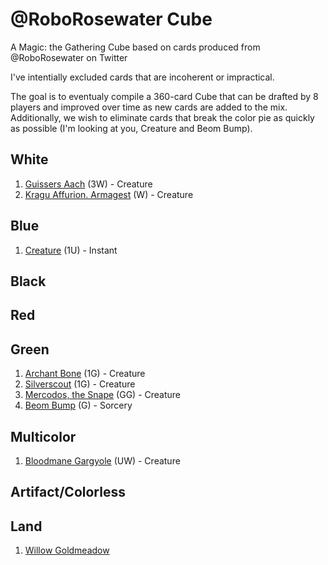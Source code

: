 # @RoboRosewater Cube
A Magic: the Gathering Cube based on cards produced from @RoboRosewater on Twitter

I've intentially excluded cards that are incoherent or impractical.

The goal is to eventualy compile a 360-card Cube that can be drafted by 8 players and improved over time as new cards are added to the mix. Additionally, we wish to eliminate cards that break the color pie as quickly as possible (I'm looking at you, Creature and Beom Bump).

## White
1. [Guissers Aach](https://twitter.com/roborosewater/status/649664316992561152) (3W) - Creature
2. [Kragu Affurion. Armagest](https://twitter.com/roborosewater/status/648577207787515904) (W) - Creature

## Blue
1. [Creature](https://twitter.com/roborosewater/status/648931807040303104) (1U) - Instant

## Black

## Red

## Green
1. [Archant Bone](https://twitter.com/roborosewater/status/651113724405657600) (1G) - Creature
2. [Silverscout](https://twitter.com/roborosewater/status/647483415978246145) (1G) - Creature 
3. [Mercodos, the Snape](https://twitter.com/roborosewater/status/646035098387775488) (GG) - Creature
4. [Beom Bump](https://twitter.com/roborosewater/status/645310288133234688) (G) - Sorcery

## Multicolor
1. [Bloodmane Gargyole](https://twitter.com/roborosewater/status/650025398688972801) (UW) - Creature

## Artifact/Colorless

## Land
1. [Willow Goldmeadow](https://twitter.com/roborosewater/status/651832133351272448)
